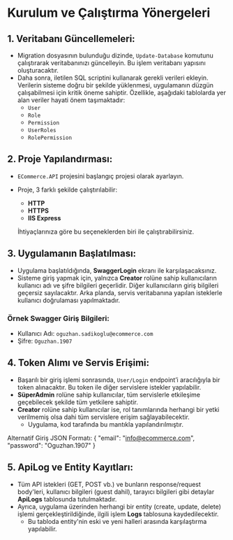 # Kurulum ve Çalıştırma Yönergeleri

## 1. Veritabanı Güncellemeleri:
- Migration dosyasının bulunduğu dizinde, `Update-Database` komutunu çalıştırarak veritabanınızı güncelleyin. Bu işlem veritabanı yapısını oluşturacaktır.
- Daha sonra, iletilen SQL scriptini kullanarak gerekli verileri ekleyin. Verilerin sisteme doğru bir şekilde yüklenmesi, uygulamanın düzgün çalışabilmesi için kritik öneme sahiptir. Özellikle, aşağıdaki tablolarda yer alan veriler hayati önem taşımaktadır:
  - `User`
  - `Role`
  - `Permission`
  - `UserRoles`
  - `RolePermission`

## 2. Proje Yapılandırması:
- `ECommerce.API` projesini başlangıç projesi olarak ayarlayın.
- Proje, 3 farklı şekilde çalıştırılabilir:
  - **HTTP**
  - **HTTPS**
  - **IIS Express**
  
  İhtiyaçlarınıza göre bu seçeneklerden biri ile çalıştırabilirsiniz.

## 3. Uygulamanın Başlatılması:
- Uygulama başlatıldığında, **SwaggerLogin** ekranı ile karşılaşacaksınız.
- Sisteme giriş yapmak için, yalnızca **Creator** rolüne sahip kullanıcıların kullanıcı adı ve şifre bilgileri geçerlidir. Diğer kullanıcıların giriş bilgileri geçersiz sayılacaktır. Arka planda, servis veritabanına yapılan isteklerle kullanıcı doğrulaması yapılmaktadır.

### Örnek Swagger Giriş Bilgileri:
- Kullanıcı Adı: `oguzhan.sadikoglu@ecommerce.com`
- Şifre: `Oguzhan.1907`

## 4. Token Alımı ve Servis Erişimi:
- Başarılı bir giriş işlemi sonrasında, `User/Login` endpoint’i aracılığıyla bir token alınacaktır. Bu token ile diğer servislere istekler yapılabilir.
- **SüperAdmin** rolüne sahip kullanıcılar, tüm servislerle etkileşime geçebilecek şekilde tüm yetkilere sahiptir. 
- **Creator** rolüne sahip kullanıcılar ise, rol tanımlarında herhangi bir yetki verilmemiş olsa dahi tüm servislere erişim sağlayabilecektir. 
  - Uygulama, kod tarafında bu mantıkla yapılandırılmıştır.

 Alternatif Giriş JSON Formatı:
{
  "email": "info@ecommerce.com",
  "password": "Oguzhan.1907"
}


## 5. ApiLog ve Entity Kayıtları:
- Tüm API istekleri (GET, POST vb.) ve bunların response/request body'leri, kullanıcı bilgileri (guest dahil), tarayıcı bilgileri gibi detaylar **ApiLogs** tablosunda tutulmaktadır.
- Ayrıca, uygulama üzerinden herhangi bir entity (create, update, delete) işlemi gerçekleştirildiğinde, ilgili işlem **Logs** tablosuna kaydedilecektir. 
  - Bu tabloda entity'nin eski ve yeni halleri arasında karşılaştırma yapılabilir.
